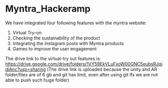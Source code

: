 # Myntra_Hackeramp

We have integrated four following features with the myntra website:
1. Virtual Try-on
2. Checking the sustainability of the product
3. Integrating the instagram posts with Myntra products
4. Games to improve the user engagement

The drive link to the virtual-try out features is: https://drive.google.com/drive/folders/1VY59EkVLuFxoW00GNC5eubsRJqidiAnc?usp=sharing
(The drive link is uploaded because the unity and AR folder/files are of 6 gb and git has limit, even after using git lfs we are not able to push such huge folder)
